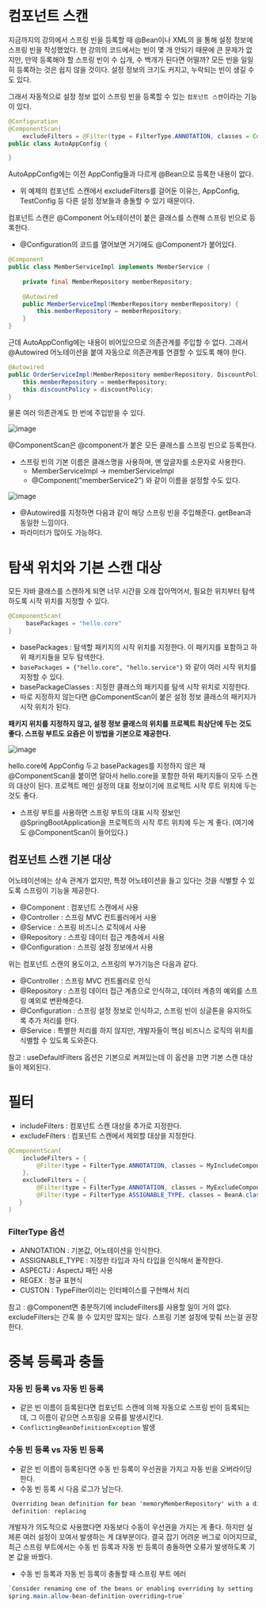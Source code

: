 # 컴포넌트 스캔

지금까지의 강의에서 스프링 빈을 등록할 때 @Bean이나 XML의 <bean>을 통해 설정 정보에 스프링 빈을 작성했었다.
현 강의의 코드에서는 빈이 몇 개 안되기 때문에 큰 문제가 없지만, 만약 등록해야 할 스프링 빈이 수 십개, 수 백개가 된다면 어떨까? 모든 빈을 일일히 등록하는 것은 쉽지 않을 것이다.
설정 정보의 크기도 커지고, 누락되는 빈이 생길 수도 있다.

그래서 자동적으로 설정 정보 없이 스프링 빈을 등록할 수 있는 `컴포넌트 스캔`이라는 기능이 있다.

```java
@Configuration
@ComponentScan(
    excludeFilters = @Filter(type = FilterType.ANNOTATION, classes = Configuration.class))
public class AutoAppConfig {

}
```

AutoAppConfig에는 이전 AppConfig들과 다르게 @Bean으로 등록한 내용이 없다.

- 위 예제의 컴포넌트 스캔에서 excludeFilters를 걸어둔 이유는, AppConfig, TestConfig 등 다른 설정 정보들과 충돌할 수 있기 때문이다.

컴포넌트 스캔은 @Component 어노테이션이 붙은 클래스를 스캔해 스프링 빈으로 등록한다.

- @Configuration의 코드를 열어보면 거기에도 @Component가 붙어있다.

```java
@Component
public class MemberServiceImpl implements MemberService {
    
    private final MemberRepository memberRepository;
    
    @Autowired
    public MemberServiceImpl(MemberRepository memberRepository) {
        this.memberRepository = memberRepository;
    }
}
```

근데 AutoAppConfig에는 내용이 비어있으므로 의존관계를 주입할 수 없다. 그래서 @Autowired 어노테이션을 붙여 자동으로 의존관계를 연결할 수 있도록 해야 한다.

```java
@Autowired
public OrderServiceImpl(MemberRepository memberRepository, DiscountPolicy discountPolicy) {
    this.memberRepository = memberRepository;
    this.discountPolicy = discountPolicy;
}
```

물론 여러 의존관계도 한 번에 주입받을 수 있다.

![image](https://github.com/2024-woowacourse-study/SpringCooler/assets/87306418/66e1a50e-a9e1-477f-9a7a-aa2dbc46141e)


@ComponentScan은 @component가 붙은 모든 클래스를 스프링 빈으로 등록한다.

- 스프링 빈의 기본 이름은 클래스명을 사용하며, 맨 앞글자를 소문자로 사용한다.
    - MemberServiceImpl → memberServiceImpl
    - @Component(”memberService2”) 와 같이 이름을 설정할 수도 있다.

![image](https://github.com/2024-woowacourse-study/SpringCooler/assets/87306418/7e0c166e-90ca-4c72-bd52-2147625e5fcd)


- @Autowired를 지정하면 다음과 같이 해당 스프링 빈을 주입해준다. getBean과 동일한 느낌이다.
- 파라미터가 많아도 가능하다.

# 탐색 위치와 기본 스캔 대상

모든 자바 클래스를 스캔하게 되면 너무 시간을 오래 잡아먹어서, 필요한 위치부터 탐색하도록 시작 위치를 지정할 수 있다.

```java
@ComponentScan(
     basePackages = "hello.core"
}
```

- basePackages : 탐색할 패키지의 시작 위치를 지정한다. 이 패키지를 포함하고 하위 패키지들을 모두 탐색한다.
- `basePackages = {"hello.core", "hello.service"}` 와 같이 여러 시작 위치를 지정할 수 있다.
- basePackageClasses : 지정한 클래스의 패키지를 탐색 시작 위치로 지정한다.
- 따로 지정하지 않는다면 @ComponentScan이 붙은 설정 정보 클래스의 패키지가 시작 위치가 된다.

**패키지 위치를 지정하지 않고, 설정 정보 클래스의 위치를 프로젝트 최상단에 두는 것도 좋다. 스프링 부트도 요즘은 이 방법을 기본으로 제공한다.**

	
![image](https://github.com/2024-woowacourse-study/SpringCooler/assets/87306418/313ca954-7f67-4b08-87e7-280fa45215b7)


hello.core에 AppConfig 두고 basePackages를 지정하지 않은 채 @ComponentScan을 붙이면 알아서 hello.core을 포함한 하위 패키지들이 모두 스캔의 대상이 된다. 프로젝트 메인 설정의 대표 정보이기에 프로젝트 시작 루트 위치에 두는 것도 좋다.

- 스프링 부트를 사용하면 스프링 부트의 대표 시작 정보인 @SpringBootApplication을 프로젝트의 시작 루트 위치에 두는 게 좋다. (여기에도 @ComponentScan이 들어있다.)

## 컴포넌트 스캔 기본 대상

어노테이션에는 상속 관계가 없지만, 특정 어노테이션을 들고 있다는 것을 식별할 수 있도록 스프링이 기능을 제공한다.

- @Component : 컴포넌트 스캔에서 사용
- @Controller : 스프링 MVC 컨트롤러에서 사용
- @Service : 스프링 비즈니스 로직에서 사용
- @Repository : 스프링 데이터 접근 계층에서 사용
- @Configuration : 스프링 설정 정보에서 사용

위는 컴포넌트 스캔의 용도이고, 스프링의 부가기능은 다음과 같다.

- @Controller : 스프링 MVC 컨트롤러로 인식
- @Repository : 스프링 데이터 접근 계층으로 인식하고, 데이터 계층의 예외를 스프링 예외로 변환해준다.
- @Configuration : 스프링 설정 정보로 인식하고, 스프링 빈이 싱글톤을 유지하도록 추가 처리를 한다.
- @Service : 특별한 처리를 하지 않지만, 개발자들이 핵심 비즈니스 로직의 위치를 식별할 수 있도록 도와준다.

참고 : useDefaultFilters 옵션은 기본으로 켜져있는데 이 옵션을 끄면 기본 스캔 대상들이 제외된다.

# 필터

- includeFilters : 컴포넌트 스캔 대상을 추가로 지정한다.
- excludeFilters : 컴포넌트 스캔에서 제외할 대상을 지정한다.

```java
@ComponentScan(
    includeFilters = {
        @Filter(type = FilterType.ANNOTATION, classes = MyIncludeComponent.class),
    },
    excludeFilters = {
        @Filter(type = FilterType.ANNOTATION, classes = MyExcludeComponent.class),
        @Filter(type = FilterType.ASSIGNABLE_TYPE, classes = BeanA.class)
   }
)
```

### FilterType 옵션

- ANNOTATION : 기본값, 어노테이션을 인식한다.
- ASSIGNABLE_TYPE : 지정한 타입과 자식 타입을 인식해서 돝작한다.
- ASPECTJ : AspectJ 패턴 사용
- REGEX : 정규 표현식
- CUSTON : TypeFilter이라는 인터페이스를 구현해서 처리

참고 : @Component면 충분하기에 includeFilters를 사용할 일이 거의 없다. excludeFilters는 간혹 쓸 수 있지만 많지는 않다. 스프링 기본 설정에 맞춰 쓰는걸 권장한다.

# 중복 등록과 충돌

### 자동 빈 등록 vs 자동 빈 등록

- 같은 빈 이름이 등록된다면 컴포넌트 스캔에 의해 자동으로 스프링 빈이 등록되는데, 그 이름이 같으면 스프링을 오류를 발생시킨다.
- `ConflictingBeanDefinitionException` 발생

### 수동 빈 등록 vs 자동 빈 등록

- 같은 빈 이름이 등록된다면 수동 빈 등록이 우선권을 가지고 자동 빈을 오버라이딩한다.
- 수동 빈 등록 시 다음 로그가 남는다.

```java
 Overriding bean definition for bean 'memoryMemberRepository' with a different
 definition: replacing
```

개발자가 의도적으로 사용했다면 자동보다 수동이 우선권을 가지는 게 좋다. 하지만 실제론 여러 설정이 꼬여서 발생하는 게 대부분이다. 결국 잡기 어려운 버그로 이어지므로, 최근 스프링 부트에서는 수동 빈 등록과 자동 빈 등록이 충돌하면 오류가 발생하도록 기본 값을 바꿨다.

- 수동 빈 등록과 자동 빈 등록이 충돌할 때 스프링 부트 에러

```java
`Consider renaming one of the beans or enabling overriding by setting
spring.main.allow-bean-definition-overriding=true`
```
